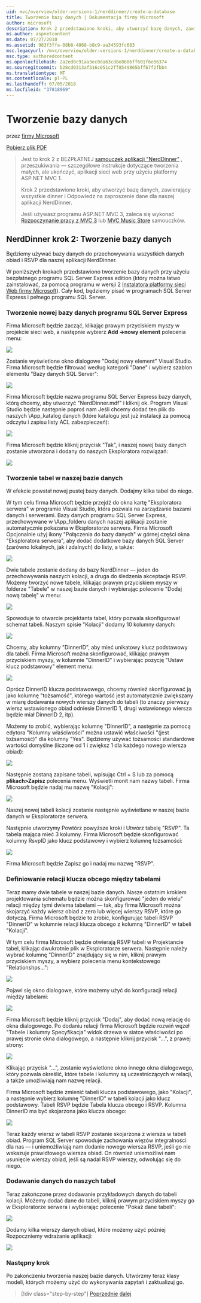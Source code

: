 ```yaml
---
uid: mvc/overview/older-versions-1/nerddinner/create-a-database
title: Tworzenie bazy danych | Dokumentacja firmy Microsoft
author: microsoft
description: Krok 2 przedstawiono kroki, aby utworzyć bazę danych, zawierający wszystkie dinner i Odpowiedz na zaproszenie dane dla naszej aplikacji NerdDinner.
ms.author: aspnetcontent
ms.date: 07/27/2010
ms.assetid: 983f3ffa-08b8-4868-b8c9-aa34593fc683
msc.legacyurl: /mvc/overview/older-versions-1/nerddinner/create-a-database
msc.type: authoredcontent
ms.openlocfilehash: 2a2ed8c91aa3ec0da63cd8e8686ff601f6e66374
ms.sourcegitcommit: b28cd0313af316c051c2ff8549865bff67f2fbb4
ms.translationtype: MT
ms.contentlocale: pl-PL
ms.lasthandoff: 07/05/2018
ms.locfileid: "37818969"
---
```

<a name="create-a-database"></a>Tworzenie bazy danych
====================
przez [firmy Microsoft](https://github.com/microsoft)

[Pobierz plik PDF](http://aspnetmvcbook.s3.amazonaws.com/aspnetmvc-nerdinner_v1.pdf)

> Jest to krok 2 z BEZPŁATNEJ [samouczek aplikacji "NerdDinner"](introducing-the-nerddinner-tutorial.md) , przeszukiwania — szczegółowe instrukcje dotyczące tworzenia małych, ale ukończyć, aplikacji sieci web przy użyciu platformy ASP.NET MVC 1.
> 
> Krok 2 przedstawiono kroki, aby utworzyć bazę danych, zawierający wszystkie dinner i Odpowiedz na zaproszenie dane dla naszej aplikacji NerdDinner.
> 
> Jeśli używasz programu ASP.NET MVC 3, zaleca się wykonać [Rozpoczynanie pracy z MVC 3](../../older-versions/getting-started-with-aspnet-mvc3/cs/intro-to-aspnet-mvc-3.md) lub [MVC Music Store](../../older-versions/mvc-music-store/mvc-music-store-part-1.md) samouczków.


## <a name="nerddinner-step-2-creating-the-database"></a>NerdDinner krok 2: Tworzenie bazy danych

Będziemy używać bazy danych do przechowywania wszystkich danych obiad i RSVP dla naszej aplikacji NerdDinner.

W poniższych krokach przedstawiono tworzenie bazy danych przy użyciu bezpłatnego programu SQL Server Express edition (który można łatwo zainstalować, za pomocą programu w wersji 2 [Instalatora platformy sieci Web firmy Microsoft](https://www.microsoft.com/web/downloads/platform.aspx)). Cały kod, będziemy pisać w programach SQL Server Express i pełnego programu SQL Server.

### <a name="creating-a-new-sql-server-express-database"></a>Tworzenie nowej bazy danych programu SQL Server Express

Firma Microsoft będzie zacząć, klikając prawym przyciskiem myszy w projekcie sieci web, a następnie wybierz **Add -&gt;nowy element** polecenia menu:

![](create-a-database/_static/image1.png)

Zostanie wyświetlone okno dialogowe "Dodaj nowy element" Visual Studio. Firma Microsoft będzie filtrować według kategorii "Dane" i wybierz szablon elementu "Bazy danych SQL Server":

![](create-a-database/_static/image2.png)

Firma Microsoft będzie nazwa programu SQL Server Express bazy danych, którą chcemy, aby utworzyć "NerdDinner.mdf" i kliknij ok. Program Visual Studio będzie następnie poproś nam Jeśli chcemy dodać ten plik do naszych \App\_katalog danych (które katalogu jest już instalacji za pomocą odczytu i zapisu listy ACL zabezpieczeń):

![](create-a-database/_static/image3.png)

Firma Microsoft będzie kliknij przycisk "Tak", i naszej nowej bazy danych zostanie utworzona i dodany do naszych Eksploratora rozwiązań:

![](create-a-database/_static/image4.png)

### <a name="creating-tables-within-our-database"></a>Tworzenie tabel w naszej bazie danych

W efekcie powstał nowej pustej bazy danych. Dodajmy kilka tabel do niego.

W tym celu firma Microsoft będzie przejdź do okna kartę "Eksploratora serwera" w programie Visual Studio, która pozwala na zarządzanie bazami danych i serwerami. Bazy danych programu SQL Server Express, przechowywane w \App\_folderu danych naszej aplikacji zostanie automatycznie pokazana w Eksploratorze serwera. Firma Microsoft Opcjonalnie użyj ikony "Połączenia do bazy danych" w górnej części okna "Eksploratora serwera", aby dodać dodatkowe bazy danych SQL Server (zarówno lokalnych, jak i zdalnych) do listy, a także:

![](create-a-database/_static/image5.png)

Dwie tabele zostanie dodany do bazy NerdDinner — jeden do przechowywania naszych kolacji, a druga do śledzenia akceptacje RSVP. Możemy tworzyć nowe tabele, klikając prawym przyciskiem myszy w folderze "Tabele" w naszej bazie danych i wybierając polecenie "Dodaj nową tabelę" w menu:

![](create-a-database/_static/image6.png)

Spowoduje to otwarcie projektanta tabel, który pozwala skonfigurował schemat tabeli. Naszym spisie "Kolacji" dodamy 10 kolumny danych:

![](create-a-database/_static/image7.png)

Chcemy, aby kolumny "DinnerID", aby mieć unikatowy klucz podstawowy dla tabeli. Firma Microsoft można skonfigurować, klikając prawym przyciskiem myszy, w kolumnie "DinnerID" i wybierając pozycję "Ustaw klucz podstawowy" element menu:

![](create-a-database/_static/image8.png)

Oprócz DinnerID klucza podstawowego, chcemy również skonfigurować ją jako kolumnę "tożsamość", którego wartość jest automatycznie zwiększany w miarę dodawania nowych wierszy danych do tabeli (to znaczy pierwszy wiersz wstawionego obiad odniesie DinnerID 1, drugi wstawionego wiersza będzie miał DinnerID 2, itp).

Możemy to zrobić, wybierając kolumnę "DinnerID", a następnie za pomocą edytora "Kolumny właściwości" można ustawić właściwości "(jest tożsamość)" dla kolumny "Yes". Będziemy używać tożsamości standardowe wartości domyślne (liczone od 1 i zwiększ 1 dla każdego nowego wiersza obiad):

![](create-a-database/_static/image9.png)

Następnie zostaną zapisane tabeli, wpisując Ctrl + S lub za pomocą **plikach&gt;Zapisz** polecenia menu. Wyświetli monit nam nazwy tabeli. Firma Microsoft będzie nadaj mu nazwę "Kolacji":

![](create-a-database/_static/image10.png)

Naszej nowej tabeli kolacji zostanie następnie wyświetlane w naszej bazie danych w Eksploratorze serwera.

Następnie utworzymy Powtórz powyższe kroki i Utwórz tabelę "RSVP". Ta tabela mająca mieć 3 kolumny. Firma Microsoft będzie skonfigurować kolumny RsvpID jako klucz podstawowy i wybierz kolumnę tożsamości:

![](create-a-database/_static/image11.png)

Firma Microsoft będzie Zapisz go i nadaj mu nazwę "RSVP".

### <a name="setting-up-a-foreign-key-relationship-between-tables"></a>Definiowanie relacji klucza obcego między tabelami

Teraz mamy dwie tabele w naszej bazie danych. Nasze ostatnim krokiem projektowania schematu będzie można skonfigurować "jeden do wielu" relacji między tymi dwiema tabelami — tak, aby firma Microsoft można skojarzyć każdy wiersz obiad z zero lub więcej wierszy RSVP, które go dotyczą. Firma Microsoft będzie to zrobić, konfigurując tabeli RSVP "DinnerID" w kolumnie relacji klucza obcego z kolumną "DinnerID" w tabeli "Kolacji".

W tym celu firma Microsoft będzie otwierają RSVP tabeli w Projektancie tabel, klikając dwukrotnie plik w Eksploratorze serwera. Następnie należy wybrać kolumnę "DinnerID" znajdujący się w nim, kliknij prawym przyciskiem myszy, a wybierz polecenia menu kontekstowego "Relationshps...":

![](create-a-database/_static/image12.png)

Pojawi się okno dialogowe, które możemy użyć do konfiguracji relacji między tabelami:

![](create-a-database/_static/image13.png)

Firma Microsoft będzie kliknij przycisk "Dodaj", aby dodać nową relację do okna dialogowego. Po dodaniu relacji firma Microsoft będzie rozwiń węzeł "Tabele i kolumny Specyfikacja" widok drzewa w siatce właściwości po prawej stronie okna dialogowego, a następnie kliknij przycisk "...", z prawej strony:

![](create-a-database/_static/image14.png)

Klikając przycisk "...", zostanie wyświetlone okno innego okna dialogowego, który pozwala określić, które tabele i kolumny są uczestniczących w relacji, a także umożliwiają nam nazwę relacji.

Firma Microsoft będzie zmienić tabeli klucza podstawowego, jako "Kolacji", a następnie wybierz kolumnę "DinnerID" w tabeli kolacji jako klucz podstawowy. Tabeli RSVP będzie Tabela klucza obcego i RSVP. Kolumna DinnerID ma być skojarzona jako klucza obcego:

![](create-a-database/_static/image15.png)

Teraz każdy wiersz w tabeli RSVP zostanie skojarzona z wiersza w tabeli obiad. Program SQL Server spowoduje zachowania więzów integralności dla nas — i uniemożliwiają nam dodanie nowego wiersza RSVP, jeśli go nie wskazuje prawidłowego wiersza obiad. On również uniemożliwi nam usunięcie wierszy obiad, jeśli są nadal RSVP wierszy, odwołując się do niego.

### <a name="adding-data-to-our-tables"></a>Dodawanie danych do naszych tabel

Teraz zakończone przez dodawanie przykładowych danych do tabeli kolacji. Możemy dodać dane do tabeli, kliknij prawym przyciskiem myszy go w Eksploratorze serwera i wybierając polecenie "Pokaż dane tabeli":

![](create-a-database/_static/image16.png)

Dodamy kilka wierszy danych obiad, które możemy użyć później Rozpoczniemy wdrażanie aplikacji:

![](create-a-database/_static/image17.png)

### <a name="next-step"></a>Następny krok

Po zakończeniu tworzenia naszej bazie danych. Utwórzmy teraz klasy modeli, których możemy użyć do wykonywania zapytań i zaktualizuj go.

> [!div class="step-by-step"]
> [Poprzednie](create-a-new-aspnet-mvc-project.md)
> [dalej](build-a-model-with-business-rule-validations.md)
